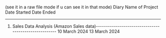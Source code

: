 (see it in a raw file mode if u can see it in that mode)
Diary
Name of Project                                                                                  Date Started            Date Ended
____________________________________________________________________________________________________________________________________________
1. Sales Data Analysis (Amazon Sales data)------------------------------------------------------ 10 March 2024           13 March 2024  
